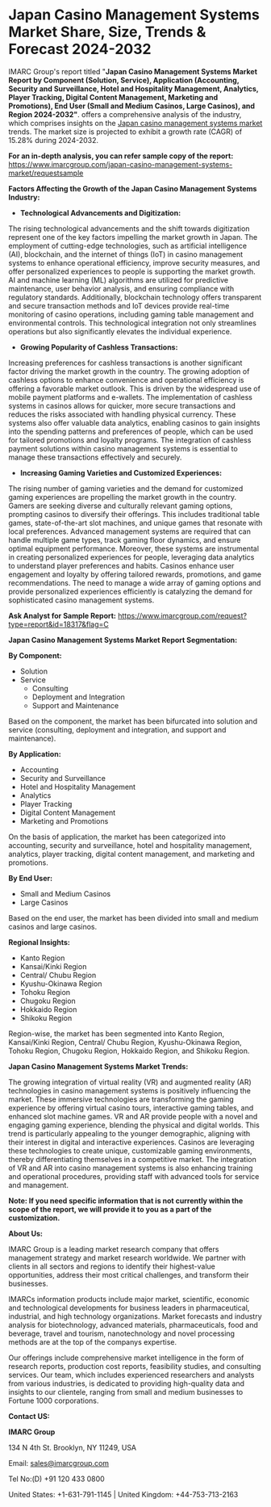 ﻿# Japan Casino Management Systems Market Share, Size, Trends & Forecast 2024-2032
IMARC Group's report titled "**Japan Casino Management Systems Market Report by Component (Solution, Service), Application (Accounting, Security and Surveillance, Hotel and Hospitality Management, Analytics, Player Tracking, Digital Content Management, Marketing and Promotions), End User (Small and Medium Casinos, Large Casinos), and Region 2024-2032"**. offers a comprehensive analysis of the industry, which comprises insights on the [Japan casino management systems market](https://www.imarcgroup.com/japan-casino-management-systems-market) trends. The market size is projected to exhibit a growth rate (CAGR) of 15.28% during 2024-2032.

**For an in-depth analysis, you can refer sample copy of the report:** <https://www.imarcgroup.com/japan-casino-management-systems-market/requestsample>

**Factors Affecting the Growth of the Japan Casino Management Systems Industry:**

- **Technological Advancements and Digitization:**

The rising technological advancements and the shift towards digitization represent one of the key factors impelling the market growth in Japan. The employment of cutting-edge technologies, such as artificial intelligence (AI), blockchain, and the internet of things (IoT) in casino management systems to enhance operational efficiency, improve security measures, and offer personalized experiences to people is supporting the market growth. AI and machine learning (ML) algorithms are utilized for predictive maintenance, user behavior analysis, and ensuring compliance with regulatory standards. Additionally, blockchain technology offers transparent and secure transaction methods and IoT devices provide real-time monitoring of casino operations, including gaming table management and environmental controls. This technological integration not only streamlines operations but also significantly elevates the individual experience.

- **Growing Popularity of Cashless Transactions:**

Increasing preferences for cashless transactions is another significant factor driving the market growth in the country. The growing adoption of cashless options to enhance convenience and operational efficiency is offering a favorable market outlook. This is driven by the widespread use of mobile payment platforms and e-wallets. The implementation of cashless systems in casinos allows for quicker, more secure transactions and reduces the risks associated with handling physical currency. These systems also offer valuable data analytics, enabling casinos to gain insights into the spending patterns and preferences of people, which can be used for tailored promotions and loyalty programs. The integration of cashless payment solutions within casino management systems is essential to manage these transactions effectively and securely.

- **Increasing Gaming Varieties and Customized Experiences:**

The rising number of gaming varieties and the demand for customized gaming experiences are propelling the market growth in the country. Gamers are seeking diverse and culturally relevant gaming options, prompting casinos to diversify their offerings. This includes traditional table games, state-of-the-art slot machines, and unique games that resonate with local preferences. Advanced management systems are required that can handle multiple game types, track gaming floor dynamics, and ensure optimal equipment performance. Moreover, these systems are instrumental in creating personalized experiences for people, leveraging data analytics to understand player preferences and habits. Casinos enhance user engagement and loyalty by offering tailored rewards, promotions, and game recommendations. The need to manage a wide array of gaming options and provide personalized experiences efficiently is catalyzing the demand for sophisticated casino management systems.

**Ask Analyst for Sample Report:** <https://www.imarcgroup.com/request?type=report&id=18317&flag=C>

**Japan Casino Management Systems Market Report Segmentation:**

**By Component:**

- Solution
- Service
  - Consulting
  - Deployment and Integration
  - Support and Maintenance

Based on the component, the market has been bifurcated into solution and service (consulting, deployment and integration, and support and maintenance).

**By Application:**

- Accounting
- Security and Surveillance
- Hotel and Hospitality Management
- Analytics
- Player Tracking
- Digital Content Management
- Marketing and Promotions

On the basis of application, the market has been categorized into accounting, security and surveillance, hotel and hospitality management, analytics, player tracking, digital content management, and marketing and promotions.

**By End User:**

- Small and Medium Casinos
- Large Casinos

Based on the end user, the market has been divided into small and medium casinos and large casinos.

**Regional Insights:**

- Kanto Region
- Kansai/Kinki Region
- Central/ Chubu Region
- Kyushu-Okinawa Region
- Tohoku Region
- Chugoku Region
- Hokkaido Region
- Shikoku Region

Region-wise, the market has been segmented into Kanto Region, Kansai/Kinki Region, Central/ Chubu Region, Kyushu-Okinawa Region, Tohoku Region, Chugoku Region, Hokkaido Region, and Shikoku Region.

**Japan Casino Management Systems Market Trends:**

The growing integration of virtual reality (VR) and augmented reality (AR) technologies in casino management systems is positively influencing the market. These immersive technologies are transforming the gaming experience by offering virtual casino tours, interactive gaming tables, and enhanced slot machine games. VR and AR provide people with a novel and engaging gaming experience, blending the physical and digital worlds. This trend is particularly appealing to the younger demographic, aligning with their interest in digital and interactive experiences. Casinos are leveraging these technologies to create unique, customizable gaming environments, thereby differentiating themselves in a competitive market. The integration of VR and AR into casino management systems is also enhancing training and operational procedures, providing staff with advanced tools for service and management.

**Note: If you need specific information that is not currently within the scope of the report, we will provide it to you as a part of the customization.**

**About Us:**

IMARC Group is a leading market research company that offers management strategy and market research worldwide. We partner with clients in all sectors and regions to identify their highest-value opportunities, address their most critical challenges, and transform their businesses.

IMARCs information products include major market, scientific, economic and technological developments for business leaders in pharmaceutical, industrial, and high technology organizations. Market forecasts and industry analysis for biotechnology, advanced materials, pharmaceuticals, food and beverage, travel and tourism, nanotechnology and novel processing methods are at the top of the companys expertise.

Our offerings include comprehensive market intelligence in the form of research reports, production cost reports, feasibility studies, and consulting services. Our team, which includes experienced researchers and analysts from various industries, is dedicated to providing high-quality data and insights to our clientele, ranging from small and medium businesses to Fortune 1000 corporations.

**Contact US:**

**IMARC Group**

134 N 4th St. Brooklyn, NY 11249, USA

Email: sales@imarcgroup.com

Tel No:(D) +91 120 433 0800

United States: +1-631-791-1145 | United Kingdom: +44-753-713-2163
